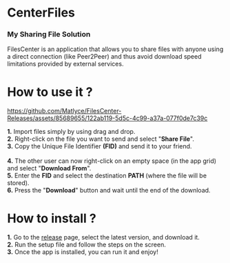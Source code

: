 # CenterFiles

### My Sharing File Solution

FilesCenter is an application that allows you to share files with anyone using a direct connection (like Peer2Peer) and thus avoid download speed limitations provided by external services.

# How to use it ?

https://github.com/Matlyce/FilesCenter-Releases/assets/85689655/122ab119-5d5c-4c99-a37a-077f0de7c39c

**1.** Import files simply by using drag and drop.<br>
**2.** Right-click on the file you want to send and select "**Share File**".<br>
**3.** Copy the Unique File Identifier **(FID)** and send it to your friend.<br><br>
**4.** The other user can now right-click on an empty space (in the app grid) and select "**Download From**".<br>
**5.** Enter the **FID** and select the destination **PATH** (where the file will be stored).<br>
**6.** Press the "**Download**" button and wait until the end of the download.<br>

# How to install ?

**1.** Go to the [release](https://github.com/Matlyce/FilesCenter-Releases/releases) page, select the latest version, and download it.<br>
**2.** Run the setup file and follow the steps on the screen.<br>
**3.** Once the app is installed, you can run it and enjoy!<br>
